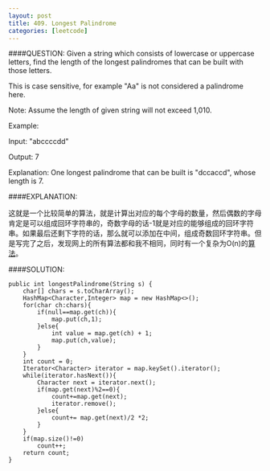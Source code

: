 ```yaml
---
layout: post
title: 409. Longest Palindrome
categories: [leetcode]
---
```


####QUESTION:
Given a string which consists of lowercase or uppercase letters, find the length of the longest palindromes that can be built with those letters.

This is case sensitive, for example "Aa" is not considered a palindrome here.

Note:
Assume the length of given string will not exceed 1,010.

Example:

Input:
"abccccdd"

Output:
7

Explanation:
One longest palindrome that can be built is "dccaccd", whose length is 7.


####EXPLANATION:

这就是一个比较简单的算法，就是计算出对应的每个字母的数量，然后偶数的字母肯定是可以组成回环字符串的，奇数字母的话-1就是对应的能够组成的回环字符串。如果最后还剩下字符的话，那么就可以添加在中间，组成奇数回环字符串。但是写完了之后，发现网上的所有算法都和我不相同，同时有一个复杂为O(n)的[算法](https://www.akalin.com/longest-palindrome-linear-time)。


####SOLUTION:

    
    public int longestPalindrome(String s) {
        char[] chars = s.toCharArray();
        HashMap<Character,Integer> map = new HashMap<>();
        for(char ch:chars){
            if(null==map.get(ch)){
                map.put(ch,1);
            }else{
                int value = map.get(ch) + 1;
                map.put(ch,value);
            }
        }
        int count = 0;
        Iterator<Character> iterator = map.keySet().iterator();
        while(iterator.hasNext()){
            Character next = iterator.next();
            if(map.get(next)%2==0){
                count+=map.get(next);
                iterator.remove();
            }else{
                count+= map.get(next)/2 *2;
            }
        }
        if(map.size()!=0)
            count++;
        return count;
    }
    

